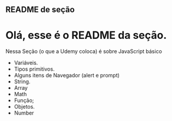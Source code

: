 ## README de seção

# Olá, esse é o README da seção.

Nessa Seção (o que a Udemy coloca) é sobre JavaScript básico

- Variáveis.
- Tipos primitivos.
- Alguns itens de Navegador (alert e prompt)
- String.
- Array
- Math
- Função;
- Objetos.
- Number
